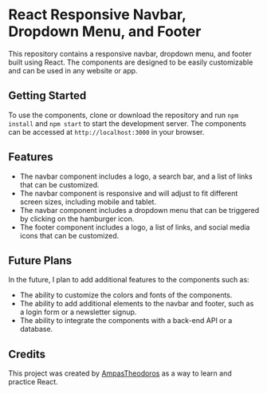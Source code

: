 # React Responsive Navbar, Dropdown Menu, and Footer

This repository contains a responsive navbar, dropdown menu, and footer built using React. The components are designed to be easily customizable and can be used in any website or app.

## Getting Started

To use the components, clone or download the repository and run `npm install` and `npm start` to start the development server. The components can be accessed at `http://localhost:3000` in your browser.

## Features

- The navbar component includes a logo, a search bar, and a list of links that can be customized.
- The navbar component is responsive and will adjust to fit different screen sizes, including mobile and tablet.
- The navbar component includes a dropdown menu that can be triggered by clicking on the hamburger icon.
- The footer component includes a logo, a list of links, and social media icons that can be customized.

## Future Plans

In the future, I plan to add additional features to the components such as:

- The ability to customize the colors and fonts of the components.
- The ability to add additional elements to the navbar and footer, such as a login form or a newsletter signup.
- The ability to integrate the components with a back-end API or a database.

## Credits

This project was created by [AmpasTheodoros](https://github.com/AmpasTheodoros) as a way to learn and practice React.
